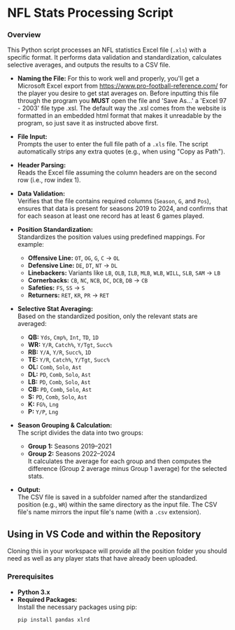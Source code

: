 # NFL Stats Processing Script

### Overview

This Python script processes an NFL statistics Excel file (`.xls`) with a specific format. It performs data validation and standardization, calculates selective averages, and outputs the results to a CSV file.

- **Naming the File:**
    For this to work well and properly, you'll get a Microsoft Excel export from <https://www.pro-football-reference.com/> for the player you desire to get stat averages on. Before inputting this file through the program you **MUST** open the file and 'Save As...' a 'Excel 97 - 2003' file type .xsl. 
    The default way the .xsl comes from the website is formatted in an embedded html format that makes it unreadable by the program, so just save it as instructed above first.

- **File Input:**  
  Prompts the user to enter the full file path of a `.xls` file. The script automatically strips any extra quotes (e.g., when using "Copy as Path").

- **Header Parsing:**  
  Reads the Excel file assuming the column headers are on the second row (i.e., row index 1).

- **Data Validation:**  
  Verifies that the file contains required columns (`Season`, `G`, and `Pos`), ensures that data is present for seasons 2019 to 2024, and confirms that for each season at least one record has at least 6 games played.

- **Position Standardization:**  
  Standardizes the position values using predefined mappings. For example:
  - **Offensive Line:** `OT`, `OG`, `G`, `C` → `OL`
  - **Defensive Line:** `DE`, `DT`, `NT` → `DL`
  - **Linebackers:** Variants like `LB`, `OLB`, `ILB`, `MLB`, `WLB`, `WILL`, `SLB`, `SAM` → `LB`
  - **Cornerbacks:** `CB`, `NC`, `NCB`, `DC`, `DCB`, `DB` → `CB`
  - **Safeties:** `FS`, `SS` → `S`
  - **Returners:** `RET`, `KR`, `PR` → `RET`

- **Selective Stat Averaging:**  
  Based on the standardized position, only the relevant stats are averaged:
  - **QB:** `Yds`, `Cmp%`, `Int`, `TD`, `1D`
  - **WR:** `Y/R`, `Catch%`, `Y/Tgt`, `Succ%`
  - **RB:** `Y/A`, `Y/R`, `Succ%`, `1D`
  - **TE:** `Y/R`, `Catch%`, `Y/Tgt`, `Succ%`
  - **OL:** `Comb`, `Solo`, `Ast`
  - **DL:** `PD`, `Comb`, `Solo`, `Ast`
  - **LB:** `PD`, `Comb`, `Solo`, `Ast`
  - **CB:** `PD`, `Comb`, `Solo`, `Ast`
  - **S:** `PD`, `Comb`, `Solo`, `Ast`
  - **K:** `FG%`, `Lng`
  - **P:** `Y/P`, `Lng`

- **Season Grouping & Calculation:**  
  The script divides the data into two groups:
  - **Group 1:** Seasons 2019–2021  
  - **Group 2:** Seasons 2022–2024  
  It calculates the average for each group and then computes the difference (Group 2 average minus Group 1 average) for the selected stats.

- **Output:**  
  The CSV file is saved in a subfolder named after the standardized position (e.g., `WR`) within the same directory as the input file. The CSV file's name mirrors the input file's name (with a `.csv` extension).

## Using in VS Code and within the Repository
Cloning this in your workspace will provide all the position folder you should need as well as any player stats that have already been uploaded. 

### Prerequisites

- **Python 3.x**
- **Required Packages:**  
  Install the necessary packages using pip:
  ```bash
  pip install pandas xlrd
